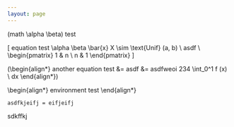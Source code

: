 ```yaml
---
layout: page
---
```


<script src="https://polyfill.io/v3/polyfill.min.js?features=es6"></script>
<script id="MathJax-script" async src="https://cdn.jsdelivr.net/npm/mathjax@3/es5/tex-chtml.js"></script>

\(math \alpha \beta\) test

\[
equation test \alpha \beta \bar{x} X \sim \text{Unif} (a, b) \\
asdf \\
\begin{pmatrix}
1 & n \\
n & 1
\end{pmatrix}
\]

\(\begin{align*}
another equation test &= asdf
&= asdfweoi 234 \int_0^1 f (x) \ dx
\end{align*}\)

\begin{align*}
environment test
\end{align*}

```
asdfkjeifj = eifjeifj
```

sdkffkj

